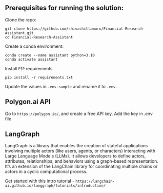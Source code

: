 ## Prerequisites for running the solution:

Clone the repo:
```console
git clone https://github.com/shivachittamuru/Financial-Research-Assistant.git
cd Financial-Research-Assistant
```

Create a conda environment:
```console
conda create --name assistant python=3.10
conda activate assistant
```

Install `PIP` requirements
```console
pip install -r requirements.txt
```

Update the values in `.env-sample` and rename it to `.env`.


## Polygon.ai API

Go to `https://polygon.io/`, and create a free API key. Add the key in .env file


## LangGraph

LangGraph is a library that enables the creation of stateful applications involving multiple actors (like users, agents, or characters) interacting with Large Language Models (LLMs). It allows developers to define actors, attributes, relationships, and behaviors using a graph-based representation. It’s an extension of the LangChain library for coordinating multiple chains or actors in a cyclic computational process.

Get started with this intro tutorial - `https://langchain-ai.github.io/langgraph/tutorials/introduction/`







